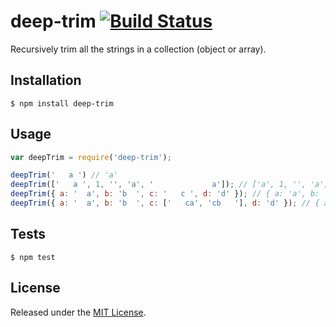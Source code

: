 # deep-trim [![Build Status](https://travis-ci.org/carsy/node-deep-trim.svg?branch=master)](https://travis-ci.org/carsy/node-deep-trim)


Recursively trim all the strings in a collection (object or array).


## Installation

`$ npm install deep-trim`

## Usage

```js
var deepTrim = require('deep-trim');

deepTrim('   a ') // 'a'
deepTrim(['   a ', 1, '', 'a', '             a']); // ['a', 1, '', 'a', 'a']
deepTrim({ a: '  a', b: 'b  ', c: '   c ', d: 'd' }); // { a: 'a', b: 'b', c: 'c', d: 'd' }
deepTrim({ a: '  a', b: 'b  ', c: ['   ca', 'cb   '], d: 'd' }); // { a: 'a', b: 'b', c: ['ca', 'cb'], d: 'd' }
```

## Tests

`$ npm test`


## License

Released under the [MIT License](http://www.opensource.org/licenses/mit-license.php).
